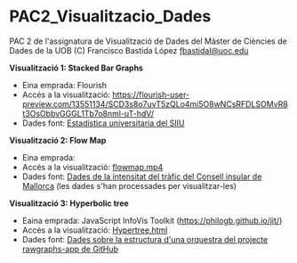 # PAC2_Visualitzacio_Dades
PAC 2 de l'assignatura de Visualització de Dades del Màster de Ciències de Dades de la UOB
(C) Francisco Bastida López fbastidal@uoc.edu

**Visualització 1: Stacked Bar Graphs**

* Eina emprada: Flourish
* Accés a la visualització: https://flourish-user-preview.com/13551134/SCD3s8o7uvT5zQLo4mi5O8wNCsRFDLSOMvR8t3OsObbvGGGL1Tb7o8nml-uT-hdV/
* Dades font: [Estadística universitaria del SIIU](https://public.tableau.com/app/profile/equiposiiu/viz/Academica21_EEU/InfografiaEEU)

**Visualització 2: Flow Map**

* Eina emprada: 
* Accés a la visualització: [flowmap.mp4](flowmap.mp4)
* Dades font: [Dades de la intensitat del tràfic del Consell insular de Mallorca](https://web.conselldemallorca.cat/documents/774813/882786/mapa_2022_aforos11.jpg/6026c402-d8af-8f1f-bbd9-22a77bbdf85a?t=1682075740333) (les dades s'han processades per visualitzar-les)

**Visualització 3: Hyperbolic tree**

* Eaina emprada: JavaScript InfoVis Toolkit (https://philogb.github.io/jit/)
* Accés a la visualització: [Hypertree.html](Hypertree/Hypertree.html)
* Dades font: [Dades sobre la estructura d'una orquestra del projecte rawgraphs-app de GitHub](https://github.com/rawgraphs/rawgraphs-app/blob/634852687157c037ec8e1558752d77834c538461/public/sample-datasets/Treemap%20-%20Orchestra.tsv)
